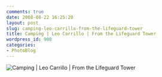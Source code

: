 ```yaml
---
comments: true
date: 2008-08-22 16:25:20
layout: post
slug: camping-leo-carrillo-from-the-lifeguard-tower
title: Camping | Leo Carrillo | From the Lifeguard Tower
wordpress_id: 908
categories:
- PhotoBlog
---
```


![Camping | Leo Carrillo | From the Lifeguard Tower](http://ryanfitzer.com/main/wp-content/uploads/2008/08/camping-lc-north-shore-view.jpg)

